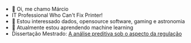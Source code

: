 - 👋 Oi, me chamo Márcio
- IT Professional Who Can't Fix Printer!
- 👀 Estou interessado dados, opensource software, gaming e astronomia
- 🌱 Atualmente estou aprendendo machine learning
- Dissertação Mestrado: [A análise preditiva sob o aspecto da regulação](https://comum.rcaap.pt/handle/10400.26/31701)

